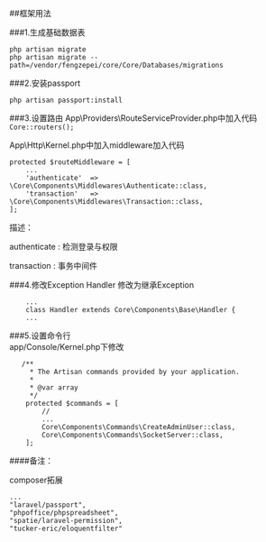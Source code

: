 ##框架用法

###1.生成基础数据表
``` 
php artisan migrate
php artisan migrate --path=/vendor/fengzepei/core/Core/Databases/migrations
```

###2.安装passport
```
php artisan passport:install
```

###3.设置路由
App\Providers\RouteServiceProvider.php中加入代码
```  Core::routers(); ```

App\Http\Kernel.php中加入middleware加入代码

    protected $routeMiddleware = [
        ...
        'authenticate'  => \Core\Components\Middlewares\Authenticate::class,
        'transaction'   => \Core\Components\Middlewares\Transaction::class,
    ];
    
描述：

authenticate : 检测登录与权限

transaction : 事务中间件

###4.修改Exception Handler
 修改为继承Exception
 
        ...
        class Handler extends Core\Components\Base\Handler {
        ...
        
###5.设置命令行  
app/Console/Kernel.php下修改

```
   /**
     * The Artisan commands provided by your application.
     *
     * @var array
     */
    protected $commands = [
        //
        ...
        Core\Components\Commands\CreateAdminUser::class,
        Core\Components\Commands\SocketServer::class,
    ];
```      
        
####备注：

composer拓展

    ...
    "laravel/passport",
    "phpoffice/phpspreadsheet",
    "spatie/laravel-permission",
    "tucker-eric/eloquentfilter"
